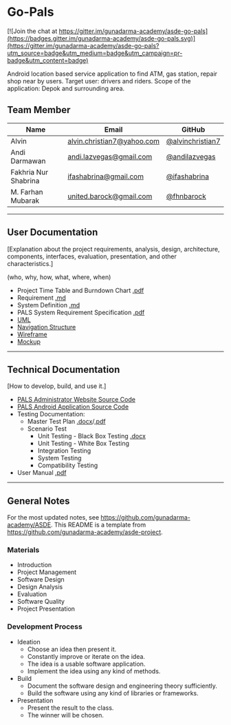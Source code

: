 # Go-Pals

[![Join the chat at https://gitter.im/gunadarma-academy/asde-go-pals](https://badges.gitter.im/gunadarma-academy/asde-go-pals.svg)](https://gitter.im/gunadarma-academy/asde-go-pals?utm_source=badge&utm_medium=badge&utm_campaign=pr-badge&utm_content=badge)

Android location based service application to find ATM, gas station, repair shop near by users.
Target user: drivers and riders.
Scope of the application: Depok and surrounding area.

## Team Member

| Name   | Email              | GitHub |
|--------|--------------------|--------|
| Alvin | alvin.christian7@yahoo.com | [@alvinchristian7](https://github.com/alvinchristian7)
| Andi Darmawan | andi.lazvegas@gmail.com | [@andilazvegas](https://github.com/andilazvegas)
| Fakhria Nur Shabrina | ifashabrina@gmail.com | [@ifashabrina](https://github.com/ifashabrina)
| M. Farhan Mubarak | united.barock@gmail.com | [@fhnbarock](https://github.com/fhnbarock)

--------------------------------------------------

## User Documentation

[Explanation about the project requirements, analysis, design, architecture, components, interfaces, evaluation, presentation, and other characteristics.]

(who, why, how, what, where, when)

+ Project Time Table and Burndown Chart [.pdf](https://github.com/gunadarma-academy/asde-go-pals/blob/master/Documentation/Time_Table_and_Burndown_Chart.pdf)
+ Requirement [.md](https://github.com/gunadarma-academy/asde-go-pals/blob/master/Documentation/REQUIREMENTS.md)
+ System Definition [.md](https://github.com/gunadarma-academy/asde-go-pals/blob/master/Documentation/SYSTEM%20DEFINITION.md)
+ PALS System Requirement Specification [.pdf](https://github.com/gunadarma-academy/asde-go-pals/blob/master/Documentation/Software_Requirement_Specification.pdf)
+ [UML](https://github.com/gunadarma-academy/asde-go-pals/tree/master/Documentation/UML)
+ [Navigation Structure](https://github.com/gunadarma-academy/asde-go-pals/tree/master/Documentation/Navigation%20Structure)
+ [Wireframe](https://github.com/gunadarma-academy/asde-go-pals/tree/master/Documentation/Design/Wireframe)
+ [Mockup](https://github.com/gunadarma-academy/asde-go-pals/tree/master/Documentation/Design/Mockup)

--------------------------------------------------

## Technical Documentation

[How to develop, build, and use it.]

+ [PALS Administrator Website Source Code](https://github.com/gunadarma-academy/asde-go-pals-website/tree/44dcfd43e1ff3b872d61b0ea9257eb2c2358cfd4)
+ [PALS Android Application Source Code](https://github.com/gunadarma-academy/asde-go-pals-app/tree/7c03672764cc1a7a3f1fdfd7697d2d81bc31e088)
+ Testing Documentation:
	+ Master Test Plan [.docx](https://github.com/gunadarma-academy/asde-go-pals-test/blob/ace27bf285fce14c9d563a13569242757692ac11/Master_Test_Plan.docx)/[.pdf](https://github.com/gunadarma-academy/asde-go-pals-test/blob/ace27bf285fce14c9d563a13569242757692ac11/Master_Test_Plan.pdf)
	+ Scenario Test
		+ Unit Testing - Black Box Testing [.docx](https://github.com/gunadarma-academy/asde-go-pals-test/blob/ace27bf285fce14c9d563a13569242757692ac11/Scenario-Test/Black_Box_Testing.docx)
		+ Unit Testing - White Box Testing
		+ Integration Testing
		+ System Testing
		+ Compatibility Testing
+ User Manual [.pdf](https://github.com/gunadarma-academy/asde-go-pals/blob/master/Documentation/User_Manual.pdf)

--------------------------------------------------

## General Notes

For the most updated notes, see <https://github.com/gunadarma-academy/ASDE>. This README is a template from <https://github.com/gunadarma-academy/asde-project>.

### Materials

+ Introduction
+ Project Management
+ Software Design
+ Design Analysis
+ Evaluation
+ Software Quality
+ Project Presentation

### Development Process

+ Ideation
  + Choose an idea then present it.
  + Constantly improve or iterate on the idea.
  + The idea is a usable software application.
  + Implement the idea using any kind of methods.
+ Build
  + Document the software design and engineering theory sufficiently.
  + Build the software using any kind of libraries or frameworks.
+ Presentation
  + Present the result to the class.
  + The winner will be chosen.
